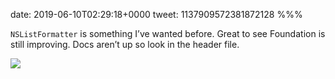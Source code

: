 date: 2019-06-10T02:29:18+0000
tweet: 1137909572381872128
%%%

`NSListFormatter` is something I’ve wanted before. Great to see Foundation is still improving. Docs aren’t up so look in the header file.

![](D8qqtVgWsAAqOyw.jpg)
